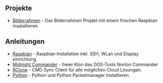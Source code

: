 ## Projekte

- [Bilderrahmen](Bilderrahmen.md) - Das Bilderrahmen Projekt mit einem frischen Raspbian insatallieren.

## Anleitungen

- [Raspbian](Raspbian.md) - Raspbian Installation inkl. SSH, WLan und Display einrichtung.
- [Midnight Commander](Midnight_Commander.md) - freier Klon des DOS-Tools Norton Commander
- [RClone](RClone.md) - CMD Sync Client für alle möglichen Cloud Lösungen.
- [Python](Python.md) - Python und Python Packetmanager Installieren.
